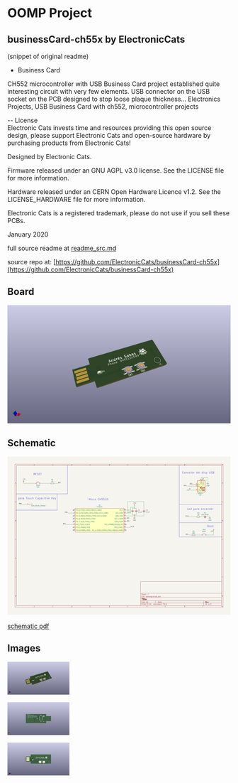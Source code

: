# OOMP Project  
## businessCard-ch55x  by ElectronicCats  
  
(snippet of original readme)  
  
- Business Card  
  
CH552 microcontroller with USB Business Card project established quite interesting circuit with very few elements. USB connector on the USB socket on the PCB designed to stop loose plaque thickness... Electronics Projects, USB Business Card with ch552, microcontroller projects  
  
-- License  
Electronic Cats invests time and resources providing this open source design, please support Electronic Cats and open-source hardware by purchasing products from Electronic Cats!  
  
Designed by Electronic Cats.  
  
Firmware released under an GNU AGPL v3.0 license. See the LICENSE file for more information.  
  
Hardware released under an CERN Open Hardware Licence v1.2. See the LICENSE_HARDWARE file for more information.  
  
Electronic Cats is a registered trademark, please do not use if you sell these PCBs.  
  
January 2020  
  
  full source readme at [readme_src.md](readme_src.md)  
  
source repo at: [https://github.com/ElectronicCats/businessCard-ch55x](https://github.com/ElectronicCats/businessCard-ch55x)  
## Board  
  
[![working_3d.png](working_3d_600.png)](working_3d.png)  
## Schematic  
  
[![working_schematic.png](working_schematic_600.png)](working_schematic.png)  
  
[schematic pdf](working_schematic.pdf)  
## Images  
  
[![working_3d.png](working_3d_140.png)](working_3d.png)  
  
[![working_3d_back.png](working_3d_back_140.png)](working_3d_back.png)  
  
[![working_3d_front.png](working_3d_front_140.png)](working_3d_front.png)  
